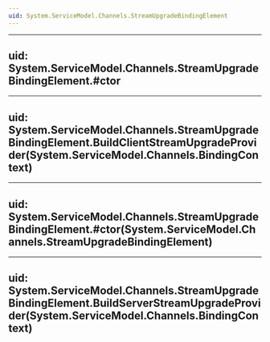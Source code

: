```yaml
---
uid: System.ServiceModel.Channels.StreamUpgradeBindingElement
---
```


---
uid: System.ServiceModel.Channels.StreamUpgradeBindingElement.#ctor
---

---
uid: System.ServiceModel.Channels.StreamUpgradeBindingElement.BuildClientStreamUpgradeProvider(System.ServiceModel.Channels.BindingContext)
---

---
uid: System.ServiceModel.Channels.StreamUpgradeBindingElement.#ctor(System.ServiceModel.Channels.StreamUpgradeBindingElement)
---

---
uid: System.ServiceModel.Channels.StreamUpgradeBindingElement.BuildServerStreamUpgradeProvider(System.ServiceModel.Channels.BindingContext)
---
